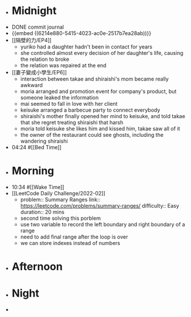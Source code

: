 - # Midnight
- DONE commit journal
- {{embed ((6214e880-5415-4023-ac0e-2517b7ea28ab))}}
- [[隔壁的力/EP4]]
	- yuriko had a daughter hadn't been in contact for years
	- she controlled almost every decision of her daughter's life, causing the relation to broke
	- the relation was repaired at the end
- [[妻子變成小學生/EP6]]
	- interaction between takae and shiraishi's mom became really awkward
	- moria arranged and promotion event for company's product, but someone leaked the information
	- mai seemed to fall in love with her client
	- keisuke arranged a barbecue party to connect everybody
	- shiraishi's mother finally opened her mind to keisuke, and told takae that she regret treating shiraishi that harsh
	- moria told keisuke she likes him and kissed him, takae saw all of it
	- the owner of the restaurant could see ghosts, including the wandering shiraishi
- 04:24 #[[Bed Time]]
- # Morning
- 10:34 #[[Wake Time]]
- [[LeetCode Daily Challenge/2022-02]]
	- problem:: Summary Ranges
	  link:: https://leetcode.com/problems/summary-ranges/
	  difficulty:: Easy
	  duration:: 20 mins
	- second time solving this porblem
	- use two variable to record the left boundary and right boundary of a range
	- need to add final range after the loop is over
	- we can store indexes instead of numbers
- # Afternoon
- # Night
-